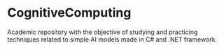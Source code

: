 # CognitiveComputing
Academic repository with the objective of studying and practicing techniques related to simple AI models made in C# and .NET framework.
